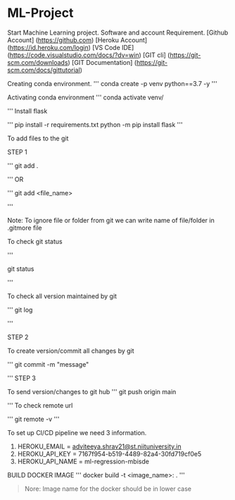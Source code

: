 # ML-Project
Start Machine Learning project.
Software and account Requirement.
[Github Account] (https://github.com)
[Heroku Account] (https://id.heroku.com/login)
[VS Code IDE] (https://code.visualstudio.com/docs/?dv=win)
[GIT cli] (https://git-scm.com/downloads)
[GIT Documentation] (https://git-scm.com/docs/gittutorial)


Creating conda environment.
'''
conda create -p venv python==3.7 -y
'''

Activating conda environment
'''
conda activate venv/

'''
Install flask

'''
pip install -r  requirements.txt
python -m pip install flask
'''

To add files to the git

STEP 1

'''
git add .

'''
OR 

'''
git add <file_name>

'''

Note: To ignore file or folder from git we can write name of file/folder  in .gitmore file


To check git status

'''

git status

'''

To check all version maintained by git 

'''
git log

'''

STEP 2

To create version/commit all changes by git

'''
git commit -m "message"    

'''
STEP 3

To send version/changes to git hub
'''
git push origin main

'''
To check remote url

'''
git remote -v
'''

To set up CI/CD pipeline we need 3 information.

1. HEROKU_EMAIL = adviteeya.shrav21@st.niituniversity.in
2. HEROKU_API_KEY = 7167f954-b519-4489-82a4-30fd719cf0e5
3. HEROKU_API_NAME = ml-regression-mbisde


BUILD DOCKER IMAGE
'''
docker build -t <image_name>:<tagname> .
'''
> Nore: Image name for the docker should be in lower case 
